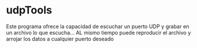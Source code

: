# udpTools
Este programa ofrece la capacidad de escuchar un puerto UDP y grabar en un archivo lo que escucha...
AL mismo tiempo puede reproducir el archivo y arrojar los datos a cualquier puerto deseado

